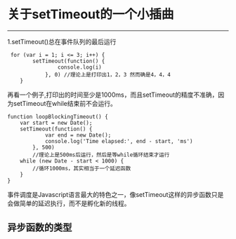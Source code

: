# 关于setTimeout的一个小插曲

---

1.setTimeout()总在事件队列的最后运行

```
 for (var i = 1; i <= 3; i++) {
        setTimeout(function() {
                console.log(i)
            }, 0) //理论上是打印出1，2，3 然而确是4，4，4
    }
```
再看一个例子,打印出的时间至少是1000ms，而且setTimeout的精度不准确，因为setTimeout在while结束前不会运行。

```
function loopBlockingTimeout() {
    var start = new Date();
    setTimeout(function() {
            var end = new Date();
            console.log('Time elapsed:', end - start, 'ms')
        }, 500)
        //理论上是500ms后运行，然后是等while循环结束才运行
    while (new Date - start < 1000) {
        //循环1000ms，其实相当于一个延迟函数
    }
}
```
事件调度是Javascript语言最大的特色之一，像setTimeout这样的异步函数只是会做简单的延迟执行，而不是孵化新的线程。

## 异步函数的类型